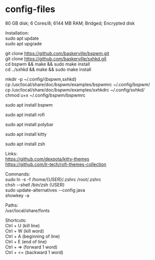 # config-files

80 GB disk; 6 Cores/8; 6144 MB RAM; Bridged; Encrypted disk  

Installation:  
sudo apt update  
sudo apt upgrade  

git clone https://github.com/baskerville/bspwm.git  
git clone https://github.com/baskerville/sxhkd.git  
cd bspwm && make && sudo make install  
cd ../sxhkd && make && sudo make install  

mkdir -p ~/.config/{bspwm,sxhkd}  
cp /usr/local/share/doc/bspwm/examples/bspwmrc ~/.config/bspwm/  
cp /usr/local/share/doc/bspwm/examples/sxhkdrc ~/.config/sxhkd/  
chmod u+x ~/.config/bspwm/bspwmrc  

sudo apt install bspwm  

sudo apt install rofi  

sudo apt install polybar  

sudo apt install kitty  

sudo apt install zsh  

Links:  
https://github.com/dexpota/kitty-themes  
https://github.com/lr-tech/rofi-themes-collection  

Commands:  
sudo ln -s -f /home/{USER}/.zshrc /root/.zshrc  
chsh --shell /bin/zsh {USER}  
sudo update-alternatives --config java  
showkey -a  

Paths:  
/usr/local/share/fonts  

Shortcuts:  
Ctrl + U        (kill line)  
Ctrl + W        (kill word)  
Ctrl + A        (beginning of line)  
Ctrl + E        (end of line)  
Ctrl + =>       (forward 1 word)  
Ctrl + <=       (backward 1 word)  
